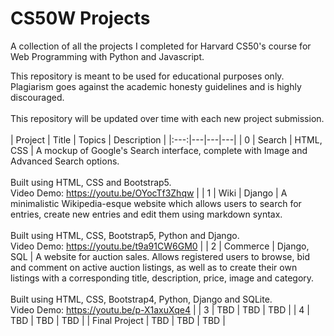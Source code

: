 # CS50W Projects
A collection of all the projects I completed for Harvard CS50's course for Web Programming with Python and Javascript.  
  
This repository is meant to be used for educational purposes only. Plagiarism goes against the academic honesty guidelines and is highly discouraged.  
<br>
This repository will be updated over time with each new project submission.  
<br>
| Project | Title | Topics | Description |
|:---:|---|---|---|
| 0 | Search | HTML, CSS | A mockup of Google's Search interface, complete with Image and Advanced Search options.<br><br>Built using HTML, CSS and Bootstrap5.<br>Video Demo: https://youtu.be/OYocTf3Zhqw |
| 1 | Wiki | Django | A minimalistic Wikipedia-esque website which allows users to search for entries, create new entries and edit them using markdown syntax.<br><br>Built using HTML, CSS, Bootstrap5, Python and Django.<br>Video Demo: https://youtu.be/t9a91CW6GM0 |
| 2 | Commerce | Django, SQL | A website for auction sales. Allows registered users to browse, bid and comment on active auction listings, as well as to create their own listings with a corresponding title, description, price, image and category.<br><br>Built using HTML, CSS, Bootstrap4, Python, Django and SQLite.<br>Video Demo: https://youtu.be/p-X1axuXqe4 |
| 3 | TBD | TBD | TBD |
| 4 | TBD | TBD | TBD |
| Final&#160;Project | TBD | TBD | TBD |
